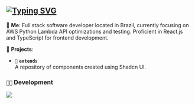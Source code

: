 ## [![Typing SVG](https://readme-typing-svg.demolab.com?font=Terminess+Nerd+Font+Mono&size=20&duration=2000&pause=500&color=49F7B6&background=FFFFFF00&vCenter=true&random=true&width=540&height=40&lines=hey%2C+it's+crow!;currently%3A+poking+at+windows+with+a+stick;currently%3A+studying+the+arcane+arts;currently%3A+spamming+F5+in+IDA;currently%3A+shadowboxing+security+solutions;currently%3A+succumbing+to+the+void;currently%3A+loitering+in+CPL%3D0;currently%3A+thumbing+through+grimoires+(SDMs))](https://git.io/typing-svg)

💬 **Me**: Full stack software developer located in Brazil, currently focusing on AWS Python Lambda API optimizations and testing. Proficient in React.js and TypeScript for frontend development.

🌱 **Projects**:

- `💉` **`extends`**<br>
A repository of components created using Shadcn UI.<br>

### `👨‍💻` Development
[![](https://skillicons.dev/icons?i=js,ts,python,java,nodejs,react,bash,vscode,aws)](https://skillicons.dev)
